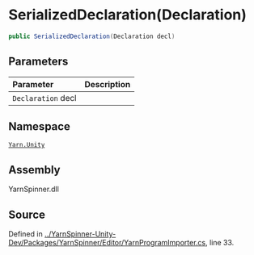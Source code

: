 # SerializedDeclaration\(Declaration\)

```csharp
public SerializedDeclaration(Declaration decl)
```

## Parameters

| Parameter | Description |
| :--- | :--- |
| `Declaration` decl |  |

## Namespace

[`Yarn.Unity`](../)

## Assembly

YarnSpinner.dll

## Source

Defined in [../YarnSpinner-Unity-Dev/Packages/YarnSpinner/Editor/YarnProgramImporter.cs](https://github.com/YarnSpinnerTool/YarnSpinner-Unity//blob/develop/Editor/YarnProgramImporter.cs#L33), line 33.


